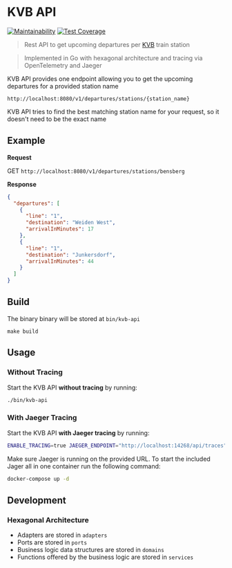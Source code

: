# KVB API

[![Maintainability](https://api.codeclimate.com/v1/badges/c962d75f12cb52361657/maintainability)](https://codeclimate.com/github/janritter/kvb-api/maintainability)
[![Test Coverage](https://api.codeclimate.com/v1/badges/c962d75f12cb52361657/test_coverage)](https://codeclimate.com/github/janritter/kvb-api/test_coverage)

> Rest API to get upcoming departures per [KVB](https://www.kvb.koeln/) train station

> Implemented in Go with hexagonal architecture and tracing via OpenTelemetry and Jaeger


KVB API provides one endpoint allowing you to get the upcoming departures for a provided station name

`http://localhost:8080/v1/departures/stations/{station_name}`

KVB API tries to find the best matching station name for your request, so it doesn't need to be the exact name

## Example

**Request**

GET `http://localhost:8080/v1/departures/stations/bensberg`

**Response**

```json
{
  "departures": [
    {
      "line": "1",
      "destination": "Weiden West",
      "arrivalInMinutes": 17
    },
    {
      "line": "1",
      "destination": "Junkersdorf",
      "arrivalInMinutes": 44
    }
  ]
}
```

## Build

The binary binary will be stored at `bin/kvb-api`

```make
make build
```

## Usage

### Without Tracing

Start the KVB API **without tracing** by running:

```bash
./bin/kvb-api
```

### With Jaeger Tracing

Start the KVB API **with Jaeger tracing** by running:

```bash
ENABLE_TRACING=true JAEGER_ENDPOINT="http://localhost:14268/api/traces" ./bin/kvb-api 
```

Make sure Jaeger is running on the provided URL.
To start the included Jager all in one container run the following command:

```bash
docker-compose up -d
```

## Development

### Hexagonal Architecture

- Adapters are stored in `adapters`
- Ports are stored in `ports`
- Business logic data structures are stored in `domains`
- Functions offered by the business logic are stored in `services`
